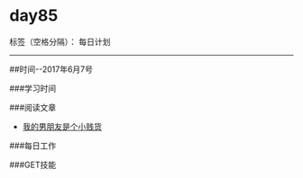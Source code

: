 # day85

标签（空格分隔）： 每日计划

---
##时间--2017年6月7号

###学习时间<br>


###阅读文章<br>
* [我的男朋友是个小贱货][1]

###每日工作<br>


###GET技能


 


  [1]: http://www.jianshu.com/p/c5b3b6ed76e3
